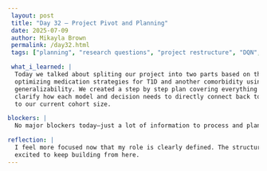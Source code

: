 ```yaml
---
 layout: post  
 title: "Day 32 – Project Pivot and Planning"  
 date: 2025-07-09
 author: Mikayla Brown  
 permalink: /day32.html  
 tags: ["planning", "research questions", "project restructure", "DQN", "fairness"]

 what_i_learned: |
  Today we talked about spliting our project into two parts based on the research questions. My focus is now on Project 2, which is about 
  optimizing medication strategies for T1D and another comorbidity using reinforcement learning, while also ensuring fairness and 
  generalizability. We created a step by step plan covering everything from literature review to model development and evaluation. This helped 
  clarify how each model and decision needs to directly connect back to our research questions. We also discussed adding another comorbidity due 
  to our current cohort size.

blockers: |
  No major blockers today—just a lot of information to process and plan around.

reflection: |
  I feel more focused now that my role is clearly defined. The structure we outlined today makes the project feel more manageable, and I’m 
  excited to keep building from here.
---
```

